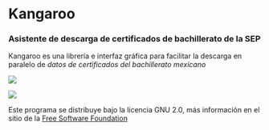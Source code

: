 # Kangaroo
### Asistente de descarga de certificados de bachillerato de la SEP

Kangaroo es una librería e interfaz gráfica para facilitar la descarga en paralelo de _datos de certificados del bachillerato mexicano_


![](/home/jacobsp/Programming/Kangaroo/kangaroo/assets/screenshots/01.png) 

![](/home/jacobsp/Programming/Kangaroo/kangaroo/assets/screenshots/02.png) 

Este programa se distribuye bajo la licencia GNU 2.0, más información en el sitio de la [Free Software Foundation](https://www.gnu.org/licenses/old-licenses/gpl-2.0.html) 

